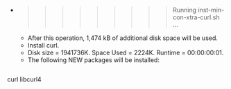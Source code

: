 * >>>>>>>>> Running inst-min-con-xtra-curl.sh ...
  * After this operation, 1,474 kB of additional disk space will be used.
  * Install curl.
  * Disk size = 1941736K. Space Used = 2224K. Runtime = 00:00:00:01.
  * The following NEW packages will be installed:
  ```bash
curl libcurl4
  ```
